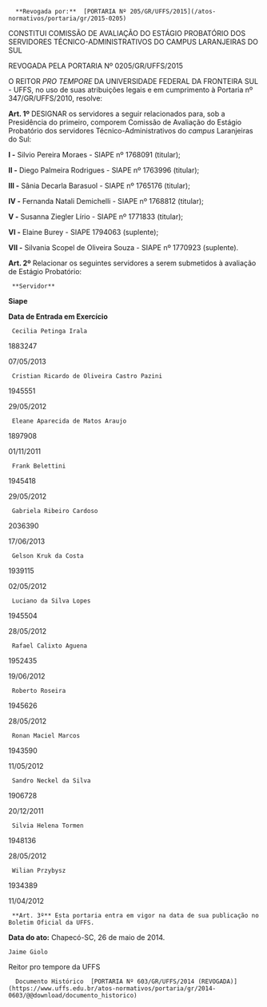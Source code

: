       **Revogada por:**  [PORTARIA Nº 205/GR/UFFS/2015](/atos-normativos/portaria/gr/2015-0205) 

   CONSTITUI COMISSÃO DE AVALIAÇÃO DO ESTÁGIO PROBATÓRIO DOS SERVIDORES TÉCNICO-ADMINISTRATIVOS DO CAMPUS LARANJEIRAS DO SUL  

REVOGADA PELA PORTARIA Nº 0205/GR/UFFS/2015

 O REITOR *PRO TEMPORE* DA UNIVERSIDADE FEDERAL DA FRONTEIRA SUL - UFFS, no uso de suas atribuições legais e em cumprimento à Portaria nº 347/GR/UFFS/2010, resolve:

 **Art. 1º** DESIGNAR os servidores a seguir relacionados para, sob a Presidência do primeiro, comporem Comissão de Avaliação do Estágio Probatório dos servidores Técnico-Administrativos do *campus* Laranjeiras do Sul:

 **I -** Silvio Pereira Moraes - SIAPE nº 1768091 (titular);

 **II -** Diego Palmeira Rodrigues - SIAPE nº 1763996 (titular);

 **III -** Sânia Decarla Barasuol - SIAPE nº 1765176 (titular);

 **IV -** Fernanda Natali Demichelli - SIAPE nº 1768812 (titular);

 **V -** Susanna Ziegler Lírio - SIAPE nº 1771833 (titular);

 **VI -** Elaine Burey - SIAPE 1794063 (suplente);

 **VII -** Silvania Scopel de Oliveira Souza - SIAPE nº 1770923 (suplente).

 **Art. 2º** Relacionar os seguintes servidores a serem submetidos à avaliação de Estágio Probatório:

     **Servidor**

   **Siape**

   **Data de Entrada em Exercício**

     Cecilia Petinga Irala

   1883247

   07/05/2013

     Cristian Ricardo de Oliveira Castro Pazini

   1945551

   29/05/2012

     Eleane Aparecida de Matos Araujo

   1897908

   01/11/2011

     Frank Belettini

   1945418

   29/05/2012

     Gabriela Ribeiro Cardoso

   2036390

   17/06/2013

     Gelson Kruk da Costa

   1939115

   02/05/2012

     Luciano da Silva Lopes

   1945504

   28/05/2012

     Rafael Calixto Aguena

   1952435

   19/06/2012

     Roberto Roseira

   1945626

   28/05/2012

     Ronan Maciel Marcos

   1943590

   11/05/2012

     Sandro Neckel da Silva

   1906728

   20/12/2011

     Silvia Helena Tormen

   1948136

   28/05/2012

     Wilian Przybysz

   1934389

   11/04/2012

     **Art. 3º** Esta portaria entra em vigor na data de sua publicação no Boletim Oficial da UFFS.

  

   **Data do ato:** Chapecó-SC, 26 de maio de 2014.   
 

    Jaime Giolo   
 Reitor pro tempore da UFFS 

      Documento Histórico  [PORTARIA Nº 603/GR/UFFS/2014 (REVOGADA)](https://www.uffs.edu.br/atos-normativos/portaria/gr/2014-0603/@@download/documento_historico)     
      